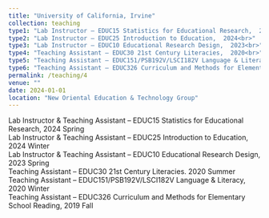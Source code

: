 ```yaml
---
title: "University of California, Irvine"
collection: teaching
type1: "Lab Instructor – EDUC15 Statistics for Educational Research,  2024<br>"
type2: "Lab Instructor – EDUC25 Introduction to Education,  2024<br>"
type3: "Lab Instructor – EDUC10 Educational Research Design,  2023<br>"
type4: "Teaching Assistant – EDUC30 21st Century Literacies,  2020<br>"
type5: "Teaching Assistant – EDUC151/PSB192V/LSCI182V Language & Literacy,  2019<br>"  
type6: "Teaching Assistant – EDUC326 Curriculum and Methods for Elementary School Reading,  2019"  
permalink: /teaching/4
venue: ""
date: 2024-01-01
location: "New Oriental Education & Technology Group"
---
```



Lab Instructor & Teaching Assistant – EDUC15 Statistics for Educational Research, 2024 Spring  
Lab Instructor & Teaching Assistant – EDUC25 Introduction to Education, 2024 Winter  
Lab Instructor & Teaching Assistant – EDUC10 Educational Research Design, 2023 Spring  
Teaching Assistant – EDUC30 21st Century Literacies. 2020 Summer  
Teaching Assistant – EDUC151/PSB192V/LSCI182V Language & Literacy, 2020 Winter  
Teaching Assistant – EDUC326 Curriculum and Methods for Elementary School Reading, 2019 Fall
